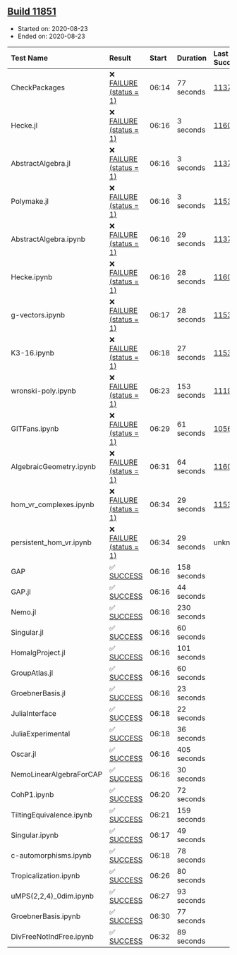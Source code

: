 ## [Build 11851](https://oscarci.mathematik.uni-kl.de/job/oscar/11851/)

* Started on: 2020-08-23
* Ended on: 2020-08-23

| Test Name    | Result | Start | Duration | Last Success | First Failure |
|:-------------|:-------|:------|:---------|:-------------|:--------------|
| CheckPackages | ❌ [FAILURE (status = 1)](https://oscarci.mathematik.uni-kl.de/job/oscar/11851/artifact/logs/build-11851/CheckPackages.log) | 06:14 | 77 seconds | [11376](https://oscarci.mathematik.uni-kl.de/job/oscar/11376/) | [11377](https://oscarci.mathematik.uni-kl.de/job/oscar/11377/) |
| Hecke.jl | ❌ [FAILURE (status = 1)](https://oscarci.mathematik.uni-kl.de/job/oscar/11851/artifact/logs/build-11851/Hecke.jl.log) | 06:16 | 3 seconds | [11602](https://oscarci.mathematik.uni-kl.de/job/oscar/11602/) | [11603](https://oscarci.mathematik.uni-kl.de/job/oscar/11603/) |
| AbstractAlgebra.jl | ❌ [FAILURE (status = 1)](https://oscarci.mathematik.uni-kl.de/job/oscar/11851/artifact/logs/build-11851/AbstractAlgebra.jl.log) | 06:16 | 3 seconds | [11376](https://oscarci.mathematik.uni-kl.de/job/oscar/11376/) | [11377](https://oscarci.mathematik.uni-kl.de/job/oscar/11377/) |
| Polymake.jl | ❌ [FAILURE (status = 1)](https://oscarci.mathematik.uni-kl.de/job/oscar/11851/artifact/logs/build-11851/Polymake.jl.log) | 06:16 | 3 seconds | [11532](https://oscarci.mathematik.uni-kl.de/job/oscar/11532/) | [11533](https://oscarci.mathematik.uni-kl.de/job/oscar/11533/) |
| AbstractAlgebra.ipynb | ❌ [FAILURE (status = 1)](https://oscarci.mathematik.uni-kl.de/job/oscar/11851/artifact/logs/build-11851/AbstractAlgebra.ipynb.log) | 06:16 | 29 seconds | [11376](https://oscarci.mathematik.uni-kl.de/job/oscar/11376/) | [11377](https://oscarci.mathematik.uni-kl.de/job/oscar/11377/) |
| Hecke.ipynb | ❌ [FAILURE (status = 1)](https://oscarci.mathematik.uni-kl.de/job/oscar/11851/artifact/logs/build-11851/Hecke.ipynb.log) | 06:16 | 28 seconds | [11602](https://oscarci.mathematik.uni-kl.de/job/oscar/11602/) | [11603](https://oscarci.mathematik.uni-kl.de/job/oscar/11603/) |
| g-vectors.ipynb | ❌ [FAILURE (status = 1)](https://oscarci.mathematik.uni-kl.de/job/oscar/11851/artifact/logs/build-11851/g-vectors.ipynb.log) | 06:17 | 28 seconds | [11532](https://oscarci.mathematik.uni-kl.de/job/oscar/11532/) | [11533](https://oscarci.mathematik.uni-kl.de/job/oscar/11533/) |
| K3-16.ipynb | ❌ [FAILURE (status = 1)](https://oscarci.mathematik.uni-kl.de/job/oscar/11851/artifact/logs/build-11851/K3-16.ipynb.log) | 06:18 | 27 seconds | [11532](https://oscarci.mathematik.uni-kl.de/job/oscar/11532/) | [11533](https://oscarci.mathematik.uni-kl.de/job/oscar/11533/) |
| wronski-poly.ipynb | ❌ [FAILURE (status = 1)](https://oscarci.mathematik.uni-kl.de/job/oscar/11851/artifact/logs/build-11851/wronski-poly.ipynb.log) | 06:23 | 153 seconds | [11192](https://oscarci.mathematik.uni-kl.de/job/oscar/11192/) | [11193](https://oscarci.mathematik.uni-kl.de/job/oscar/11193/) |
| GITFans.ipynb | ❌ [FAILURE (status = 1)](https://oscarci.mathematik.uni-kl.de/job/oscar/11851/artifact/logs/build-11851/GITFans.ipynb.log) | 06:29 | 61 seconds | [10566](https://oscarci.mathematik.uni-kl.de/job/oscar/10566/) | [10567](https://oscarci.mathematik.uni-kl.de/job/oscar/10567/) |
| AlgebraicGeometry.ipynb | ❌ [FAILURE (status = 1)](https://oscarci.mathematik.uni-kl.de/job/oscar/11851/artifact/logs/build-11851/AlgebraicGeometry.ipynb.log) | 06:31 | 64 seconds | [11602](https://oscarci.mathematik.uni-kl.de/job/oscar/11602/) | [11603](https://oscarci.mathematik.uni-kl.de/job/oscar/11603/) |
| hom_vr_complexes.ipynb | ❌ [FAILURE (status = 1)](https://oscarci.mathematik.uni-kl.de/job/oscar/11851/artifact/logs/build-11851/hom_vr_complexes.ipynb.log) | 06:34 | 29 seconds | [11532](https://oscarci.mathematik.uni-kl.de/job/oscar/11532/) | [11533](https://oscarci.mathematik.uni-kl.de/job/oscar/11533/) |
| persistent_hom_vr.ipynb | ❌ [FAILURE (status = 1)](https://oscarci.mathematik.uni-kl.de/job/oscar/11851/artifact/logs/build-11851/persistent_hom_vr.ipynb.log) | 06:34 | 29 seconds | unknown | unknown |
| GAP | ✅ [SUCCESS](https://oscarci.mathematik.uni-kl.de/job/oscar/11851/artifact/logs/build-11851/GAP.log) | 06:16 | 158 seconds |  |  |
| GAP.jl | ✅ [SUCCESS](https://oscarci.mathematik.uni-kl.de/job/oscar/11851/artifact/logs/build-11851/GAP.jl.log) | 06:16 | 44 seconds |  |  |
| Nemo.jl | ✅ [SUCCESS](https://oscarci.mathematik.uni-kl.de/job/oscar/11851/artifact/logs/build-11851/Nemo.jl.log) | 06:16 | 230 seconds |  |  |
| Singular.jl | ✅ [SUCCESS](https://oscarci.mathematik.uni-kl.de/job/oscar/11851/artifact/logs/build-11851/Singular.jl.log) | 06:16 | 60 seconds |  |  |
| HomalgProject.jl | ✅ [SUCCESS](https://oscarci.mathematik.uni-kl.de/job/oscar/11851/artifact/logs/build-11851/HomalgProject.jl.log) | 06:16 | 101 seconds |  |  |
| GroupAtlas.jl | ✅ [SUCCESS](https://oscarci.mathematik.uni-kl.de/job/oscar/11851/artifact/logs/build-11851/GroupAtlas.jl.log) | 06:16 | 60 seconds |  |  |
| GroebnerBasis.jl | ✅ [SUCCESS](https://oscarci.mathematik.uni-kl.de/job/oscar/11851/artifact/logs/build-11851/GroebnerBasis.jl.log) | 06:16 | 23 seconds |  |  |
| JuliaInterface | ✅ [SUCCESS](https://oscarci.mathematik.uni-kl.de/job/oscar/11851/artifact/logs/build-11851/JuliaInterface.log) | 06:18 | 22 seconds |  |  |
| JuliaExperimental | ✅ [SUCCESS](https://oscarci.mathematik.uni-kl.de/job/oscar/11851/artifact/logs/build-11851/JuliaExperimental.log) | 06:18 | 36 seconds |  |  |
| Oscar.jl | ✅ [SUCCESS](https://oscarci.mathematik.uni-kl.de/job/oscar/11851/artifact/logs/build-11851/Oscar.jl.log) | 06:16 | 405 seconds |  |  |
| NemoLinearAlgebraForCAP | ✅ [SUCCESS](https://oscarci.mathematik.uni-kl.de/job/oscar/11851/artifact/logs/build-11851/NemoLinearAlgebraForCAP.log) | 06:16 | 30 seconds |  |  |
| CohP1.ipynb | ✅ [SUCCESS](https://oscarci.mathematik.uni-kl.de/job/oscar/11851/artifact/logs/build-11851/CohP1.ipynb.log) | 06:20 | 72 seconds |  |  |
| TiltingEquivalence.ipynb | ✅ [SUCCESS](https://oscarci.mathematik.uni-kl.de/job/oscar/11851/artifact/logs/build-11851/TiltingEquivalence.ipynb.log) | 06:21 | 159 seconds |  |  |
| Singular.ipynb | ✅ [SUCCESS](https://oscarci.mathematik.uni-kl.de/job/oscar/11851/artifact/logs/build-11851/Singular.ipynb.log) | 06:17 | 49 seconds |  |  |
| c-automorphisms.ipynb | ✅ [SUCCESS](https://oscarci.mathematik.uni-kl.de/job/oscar/11851/artifact/logs/build-11851/c-automorphisms.ipynb.log) | 06:18 | 78 seconds |  |  |
| Tropicalization.ipynb | ✅ [SUCCESS](https://oscarci.mathematik.uni-kl.de/job/oscar/11851/artifact/logs/build-11851/Tropicalization.ipynb.log) | 06:26 | 80 seconds |  |  |
| uMPS(2,2,4)_0dim.ipynb | ✅ [SUCCESS](https://oscarci.mathematik.uni-kl.de/job/oscar/11851/artifact/logs/build-11851/uMPS-2-2-4-_0dim.ipynb.log) | 06:27 | 93 seconds |  |  |
| GroebnerBasis.ipynb | ✅ [SUCCESS](https://oscarci.mathematik.uni-kl.de/job/oscar/11851/artifact/logs/build-11851/GroebnerBasis.ipynb.log) | 06:30 | 77 seconds |  |  |
| DivFreeNotIndFree.ipynb | ✅ [SUCCESS](https://oscarci.mathematik.uni-kl.de/job/oscar/11851/artifact/logs/build-11851/DivFreeNotIndFree.ipynb.log) | 06:32 | 89 seconds |  |  |
